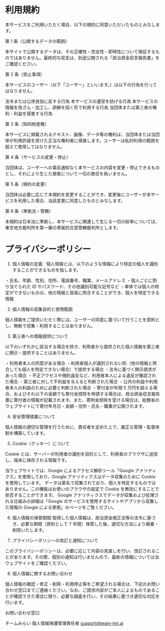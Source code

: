 # 利用規約

本サービスをご利用いただく場合、以下の規約に同意いただいたものとみなします。

第 1 条（公開するデータの範囲）

本サイトで公開するデータは、その正確性・完全性・即時性について保証するものではありません。最終的な収支は、別途公開される「政治資金収支報告書」をご確認ください。

第 2 条（禁止事項）

本サービスのユーザー（以下「ユーザー」といいます。）は以下の行為を行ってはなりません。

法令または公序良俗に反する行為
本サービスの運営を妨げる行為
本サービスの情報を改ざん・加工し、誤解を招く形で利用する行為
当団体または第三者の権利・利益を侵害する行為

第 3 条（知的財産権）

本サービスに掲載されるテキスト、画像、データ等の権利は、当団体または当団体が利用許諾を受けた正当な権利者に帰属します。ユーザーは私的利用の範囲を超えて使用してはなりません。

第 4 条（サービスの変更・停止）

当団体は、ユーザーへの事前通知なく本サービスの内容を変更・停止できるものとし、それにより生じた損害について一切の責任を負いません。

第 5 条（規約の変更）

当団体は必要に応じて本規約を変更することができ、変更後にユーザーが本サービスを利用した場合、当該変更に同意したものとみなします。

第 6 条（準拠法・管轄）

本規約は日本法に準拠し、本サービスに関連して生じる一切の紛争については、東京地方裁判所を第一審の専属的合意管轄裁判所とします。

# プライバシーポリシー

1. 個人情報の定義
   `
   個人情報とは、以下のような情報により特定の個人を識別することができるものを指します。

・氏名、年齢、性別、住所、電話番号、職業、メールアドレス
・個人ごとに割り当てられた ID やパスワード、その他識別可能な記号など
・単体では個人の特定ができないものの、他の情報と容易に照合することができ、個人を特定できる情報

2. 個人情報の収集目的と使用範囲

個人情報をご提供いただく際には、ユーザーの同意に基づいて行うことを原則とし、無断で収集・利用することはありません。

3. 第三者への情報提供について

以下のいずれかに該当する場合を除き、利用者から提供された個人情報を第三者に開示・提供することはありません。

・利用者本人の同意がある場合
・利用者個人が識別されない形（他の情報と照合しても個人を特定できない場合）で提供する場合
・法令に基づく開示請求があった場合
・不正アクセスや規約違反など、利用者本人による違反が確認された場合
・第三者に対して不利益を与えると判断された場合
・公共の利益や利用者本人の利益のために必要と判断された場合
・寄付金が年間 5 万円を超える場合、およびそれ以下の金額でも寄付金控除を申請する場合は、政治資金収支報告書に寄付者の情報が記載されます。また、寄附金控除を受ける場合は、総務省のウェブサイトにて寄付年月日・金額・住所・氏名・職業が公開されます。

4. 安全管理措置について

個人情報の適切な管理を行うために、責任者を定めた上で、厳正な管理・監督体制を構築しています。

5. Cookie（クッキー）について

Cookie とは、サーバーが利用者の識別を目的として、利用者のブラウザに送信し、端末に保存される情報です。

当ウェブサイトでは、Google によるアクセス解析ツール「Google アナリティクス」を使用しており、Google アナリティクスはデータ収集のために Cookie を使用しています。 データは匿名で収集されており、個人を特定するものではありません。この機能はお使いのブラウザの設定で Cookie を無効にすることで拒否することができます。 Google アナリティクスでデータが収集および処理される仕組みの詳細は「Google のサービスを使用するサイトやアプリから収集した情報の Google による使用」のページをご覧ください。

6. 個人情報の保管期間
   取得した個人情報は、政治資金規正法等の法令に基づき、必要な期間（原則として 7 年間）保管した後、適切な方法により廃棄・削除いたします。

7. プライバシーポリシーの改訂と通知について

このプライバシーポリシーは、必要に応じて内容の見直しを行い、改訂されることがあります。その際、個別の通知は行いませんので、最新の情報については当ウェブサイトをご確認ください。

8. 個人情報に関するお問い合わせ

個人情報の確認・修正・削除・利用停止等をご希望される場合は、下記のお問い合わせ窓口までご連絡ください。なお、ご請求内容がご本人によるものであることが確認できた場合に限り、必要な調査を行い、その結果に基づき適切な対応を行います。

お問い合わせ窓口

チームみらい 個人情報保護管理責任者
support@team-mir.ai
